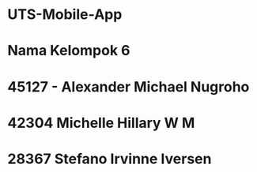 # UTS-Mobile-App
# Nama Kelompok 6 
# 45127 - Alexander Michael Nugroho 
# 42304 Michelle Hillary W M
# 28367 Stefano Irvinne Iversen 
